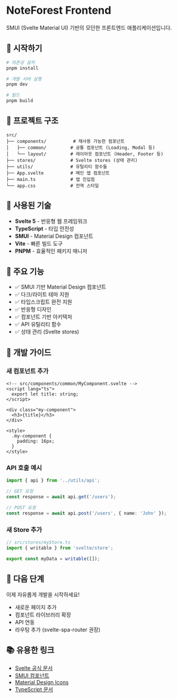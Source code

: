 # NoteForest Frontend

SMUI (Svelte Material UI) 기반의 모던한 프론트엔드 애플리케이션입니다.

## 🚀 시작하기

```bash
# 의존성 설치
pnpm install

# 개발 서버 실행
pnpm dev

# 빌드
pnpm build
```

## 📁 프로젝트 구조

```
src/
├── components/          # 재사용 가능한 컴포넌트
│   ├── common/         # 공통 컴포넌트 (Loading, Modal 등)
│   └── layout/         # 레이아웃 컴포넌트 (Header, Footer 등)
├── stores/             # Svelte stores (상태 관리)
├── utils/              # 유틸리티 함수들
├── App.svelte          # 메인 앱 컴포넌트
├── main.ts             # 앱 진입점
└── app.css             # 전역 스타일
```

## 🎨 사용된 기술

- **Svelte 5** - 반응형 웹 프레임워크
- **TypeScript** - 타입 안전성
- **SMUI** - Material Design 컴포넌트
- **Vite** - 빠른 빌드 도구
- **PNPM** - 효율적인 패키지 매니저

## 🌟 주요 기능

- ✅ SMUI 기반 Material Design 컴포넌트
- ✅ 다크/라이트 테마 지원
- ✅ 타입스크립트 완전 지원
- ✅ 반응형 디자인
- ✅ 컴포넌트 기반 아키텍처
- ✅ API 유틸리티 함수
- ✅ 상태 관리 (Svelte stores)

## 📝 개발 가이드

### 새 컴포넌트 추가

```svelte
<!-- src/components/common/MyComponent.svelte -->
<script lang="ts">
  export let title: string;
</script>

<div class="my-component">
  <h3>{title}</h3>
</div>

<style>
  .my-component {
    padding: 16px;
  }
</style>
```

### API 호출 예시

```typescript
import { api } from '../utils/api';

// GET 요청
const response = await api.get('/users');

// POST 요청
const response = await api.post('/users', { name: 'John' });
```

### 새 Store 추가

```typescript
// src/stores/myStore.ts
import { writable } from 'svelte/store';

export const myData = writable([]);
```

## 🎯 다음 단계

이제 자유롭게 개발을 시작하세요! 
- 새로운 페이지 추가
- 컴포넌트 라이브러리 확장
- API 연동
- 라우팅 추가 (svelte-spa-router 권장)

## 📚 유용한 링크

- [Svelte 공식 문서](https://svelte.dev)
- [SMUI 컴포넌트](https://sveltematerialui.com)
- [Material Design Icons](https://fonts.google.com/icons)
- [TypeScript 문서](https://www.typescriptlang.org)
